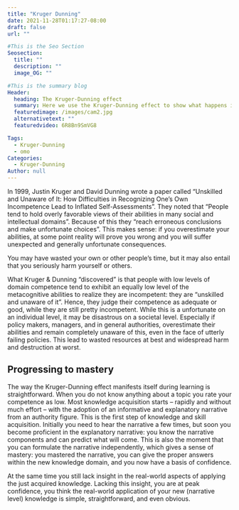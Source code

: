 ```yaml
---
title: "Kruger Dunning"
date: 2021-11-28T01:17:27-08:00
draft: false
url: ""

#This is the Seo Section
Seosection:
  title: ""
  description: ""
  image_OG: ""

#This is the summary blog
Header:
  heading: The Kruger-Dunning effect
  summary: Here we use the Kruger-Dunning effect to show what happens if you do not acquire real-world comptences and instead get stuck in a narrative or ideology that you take, by default as true, because you avoid testing it in the real world.
  featuredimage: /images/cam2.jpg
  alternativetext: ""
  featuredvideo: 6R8Bn9SmVG8

Tags:
  - Kruger-Dunning
  - omo
Categories:
  - Kruger-Dunning
Author: null
---
```

In 1999, Justin Kruger and David Dunning wrote a paper called “Unskilled and Unaware of It: How Difficulties in Recognizing One’s Own Incompetence Lead to Inflated Self-Assessments”. They noted that “People tend to hold overly favorable views of their abilities in many social and intellectual domains”. Because of this they “reach erroneous conclusions and make unfortunate choices”. This makes sense: if you overestimate your abilities, at some point reality will prove you wrong and you will suffer unexpected and generally unfortunate consequences.

You may have wasted your own or other people’s time, but it may also entail that you seriously harm yourself or others.

What Kruger & Dunning “discovered” is that people with low levels of domain competence tend to exhibit an equally low level of the metacognitive abilities to realize they are incompetent: they are “unskilled and unaware of it”. Hence, they judge their competence as adequate or good, while they are still pretty incompetent. While this is a unfortunate on an individual level, it may be disastrous on a societal level. Especially if policy makers, managers, and in general authorities, overestimate their abilities and remain completely unaware of this, even in the face of utterly failing policies. This lead to wasted resources at best and widespread harm and destruction at worst.

## Progressing to mastery
The way the Kruger-Dunning effect manifests itself during learning is straightforward. When you do not know anything about a topic you rate your competence as low. Most knowledge acquisition starts – rapidly and without much effort – with the adoption of an informative and explanatory narrative from an authority figure. This is the first step of knowledge and skill acquisition. Initially you need to hear the narrative a few times, but soon you become proficient in the explanatory narrative: you know the narrative components and can predict what will come. This is also the moment that you can formulate the narrative independently, which gives a sense of mastery: you mastered the narrative, you can give the proper answers within the new knowledge domain, and you now have a basis of confidence.

At the same time you still lack insight in the real-world aspects of applying the just acquired knowledge. Lacking this insight, you are at peak confidence, you think the real-world application of your new (narrative level) knowledge is simple, straightforward, and even obvious.

